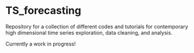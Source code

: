 # TS_forecasting

Repository for a collection of different codes and tutorials for contemporary high dimensional time series exploration, data cleaning, and analysis.

Currently a work in progress!
